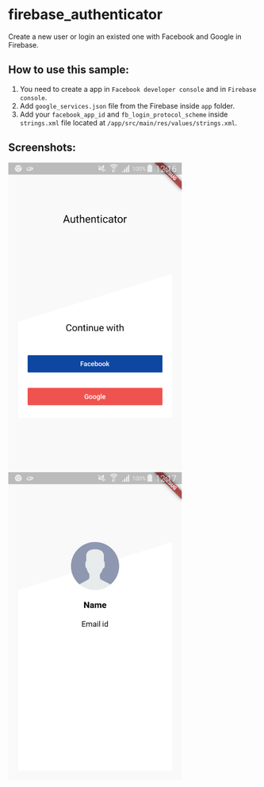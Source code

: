 # firebase_authenticator

Create a new user or login an existed one with Facebook and Google in Firebase.

## How to use this sample:
1. You need to create a app in `Facebook developer console` and in `Firebase console`.
1. Add `google_services.json` file from the Firebase inside `app` folder.
2. Add your `facebook_app_id` and `fb_login_protocol_scheme` inside `strings.xml` file located at `/app/src/main/res/values/strings.xml`.


## Screenshots:
<img src="screenshots/device-2018-09-05-204554.png" alt="Screenshot" width="350" />
<img src="screenshots/device-2018-09-05-204708.png" alt="Screenshot" width="350" />

